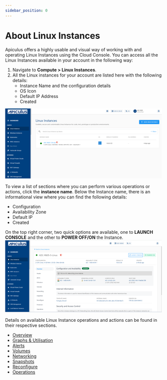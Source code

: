 ```yaml
---
sidebar_position: 0
---
```

# About Linux Instances

Apiculus offers a highly usable and visual way of working with and operating Linux Instances using the Cloud Console. You can access all the Linux Instances available in your account in the following way:

1. Navigate to **Compute > Linux Instances**.
2. All the Linux instances for your account are listed here with the following details:
	- Instance Name and the configuration details
	- OS Icon
	- Default IP Address
	- Created

![Create Linux Instance](img/CreatingLinuxInstances1.png)

To view a list of sections where you can perform various operations or actions, click the **instance name**. Below the Instance name, there is an informational view where you can find the following details:

- Configuration
- Availability Zone
- Default IP
- Created 

On the top right corner, two quick options are available, one to **LAUNCH CONSOLE** and the other to **POWER OFF/ON** the Instance.
![Launch Console](img/LaunchConsole.png)

Details on available Linux Instance operations and actions can be found in their respective sections.

- [Overview](docs/Subscribers/Compute/LinuxInstances/Overview.md)
- [Graphs & Utilisation](ViewingGraphsandUtilizationofLinuxInstances.md)
- [Alerts](docs/Subscribers/Networking/VirtualFirewall/FirewallInstances/ConfiguringAlerts.md)
- [Volumes](docs/Subscribers/Networking/VirtualFirewall/FirewallInstances/VolumeManagement.md)
- [Networking](docs/Subscribers/Networking/VirtualFirewall/FirewallInstances/NetworkingManagement.md)
- [Snapshots](WorkingwithLinuxInstanceSnapshots.md)
- [Reconfigure](docs/Subscribers/Compute/LinuxInstances/ReconfiguringLinuxInstances.md)
- [Operations](docs/Subscribers/Compute/LinuxInstances/Operations.md)




